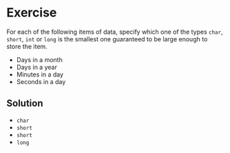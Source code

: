 # Exercise

For each of the following items of data, specify which one of the types
`char`, `short`, `int` or `long` is the smallest one guaranteed to be large
enough to store the item.

- Days in a month
- Days in a year
- Minutes in a day
- Seconds in a day

## Solution

- `char`
- `short`
- `short`
- `long`

